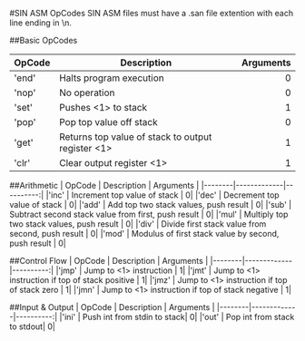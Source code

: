 #SIN ASM OpCodes
SIN ASM files must have a .san file extention with each line ending in \n.

##Basic OpCodes

| OpCode | Description | Arguments |
|--------|-------------|----------:|
|'end' | Halts program execution | 0|
|'nop' | No operation | 0|
|'set' | Pushes <1> to stack | 1|
|'pop' | Pop top value off stack | 0|
|'get' | Returns top value of stack to output register <1> | 1|
|'clr' | Clear output register <1> | 1|


##Arithmetic
| OpCode | Description | Arguments |
|--------|-------------|----------:|
|'inc' | Increment top value of stack | 0|
|'dec' | Decrement top value of stack | 0|
|'add' | Add top two stack values, push result | 0|
|'sub' | Subtract second stack value from first, push result | 0|
|'mul' | Multiply top two stack values, push result | 0|
|'div' | Divide first stack value from second, push result | 0|
|'mod' | Modulus of first stack value by second, push result | 0|


##Control Flow
| OpCode | Description | Arguments |
|--------|-------------|----------:|
|'jmp' | Jump to <1> instruction | 1|
|'jmt' | Jump to <1> instruction if top of stack positive | 1|
|'jmz' | Jump to <1> instruction if top of stack zero | 1|
|'jmn' | Jump to <1> instruction if top of stack negative | 1|

##Input & Output
| OpCode | Description | Arguments |
|--------|-------------|----------:|
|'ini' | Push int from stdin to stack| 0|
|'out' | Pop int from stack to stdout| 0|
